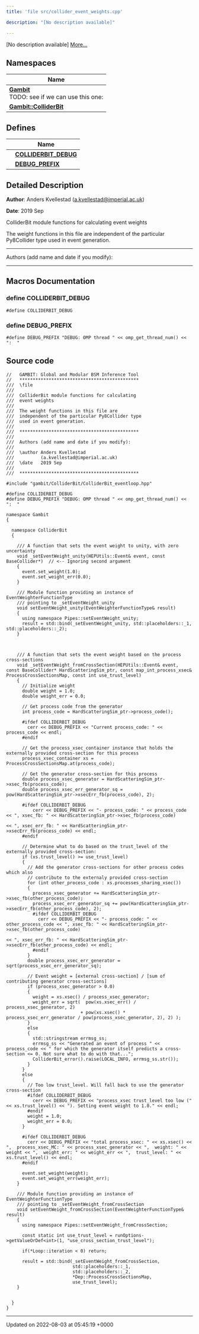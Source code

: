 ```yaml
---
title: 'file src/collider_event_weights.cpp'

description: "[No description available]"

---
```







[No description available] [More...](#detailed-description)

## Namespaces

| Name           |
| -------------- |
| **[Gambit](/documentation/code/gambit_sphinx/namespaces/namespacegambit/)** <br>TODO: see if we can use this one:  |
| **[Gambit::ColliderBit](/documentation/code/gambit_sphinx/namespaces/namespacegambit_1_1colliderbit/)**  |

## Defines

|                | Name           |
| -------------- | -------------- |
|  | **[COLLIDERBIT_DEBUG](/documentation/code/gambit_sphinx/files/collider__event__weights_8cpp/#define-colliderbit-debug)**  |
|  | **[DEBUG_PREFIX](/documentation/code/gambit_sphinx/files/collider__event__weights_8cpp/#define-debug-prefix)**  |

## Detailed Description


**Author**: Anders Kvellestad ([a.kvellestad@imperial.ac.uk](mailto:a.kvellestad@imperial.ac.uk)) 

**Date**: 2019 Sep

ColliderBit module functions for calculating event weights

The weight functions in this file are independent of the particular Py8Collider type used in event generation.



------------------

Authors (add name and date if you modify):



------------------




## Macros Documentation

### define COLLIDERBIT_DEBUG

```
#define COLLIDERBIT_DEBUG 
```


### define DEBUG_PREFIX

```
#define DEBUG_PREFIX "DEBUG: OMP thread " << omp_get_thread_num() << ":  "
```


## Source code

```
//   GAMBIT: Global and Modular BSM Inference Tool
//   *********************************************
///  \file
///
///  ColliderBit module functions for calculating 
///  event weights
///
///  The weight functions in this file are
///  independent of the particular Py8Collider type
///  used in event generation.
///
///  *********************************************
///
///  Authors (add name and date if you modify):
///
///  \author Anders Kvellestad
///          (a.kvellestad@imperial.ac.uk)
///  \date   2019 Sep
///
///  *********************************************

#include "gambit/ColliderBit/ColliderBit_eventloop.hpp"

#define COLLIDERBIT_DEBUG
#define DEBUG_PREFIX "DEBUG: OMP thread " << omp_get_thread_num() << ":  "

namespace Gambit
{

  namespace ColliderBit
  {

    /// A function that sets the event weight to unity, with zero uncertainty
    void _setEventWeight_unity(HEPUtils::Event& event, const BaseCollider*)  // <-- Ignoring second argument
    {
      event.set_weight(1.0);
      event.set_weight_err(0.0);
    }

    /// Module function providing an instance of EventWeighterFunctionType
    /// pointing to _setEventWeight_unity
    void setEventWeight_unity(EventWeighterFunctionType& result)
    {
      using namespace Pipes::setEventWeight_unity;
      result = std::bind(_setEventWeight_unity, std::placeholders::_1, std::placeholders::_2);
    }



    /// A function that sets the event weight based on the process cross-sections
    void _setEventWeight_fromCrossSection(HEPUtils::Event& event, const BaseCollider* HardScatteringSim_ptr, const map_int_process_xsec& ProcessCrossSectionsMap, const int use_trust_level)
    {
      // Initialize weight
      double weight = 1.0;
      double weight_err = 0.0;

      // Get process code from the generator
      int process_code = HardScatteringSim_ptr->process_code();

      #ifdef COLLIDERBIT_DEBUG
        cerr << DEBUG_PREFIX << "Current process_code: " << process_code << endl;
      #endif

      // Get the process_xsec_container instance that holds the externally provided cross-section for this process
      process_xsec_container xs = ProcessCrossSectionsMap.at(process_code);

      // Get the generator cross-section for this process
      double process_xsec_generator = HardScatteringSim_ptr->xsec_fb(process_code);
      double process_xsec_err_generator_sq = pow(HardScatteringSim_ptr->xsecErr_fb(process_code), 2);

      #ifdef COLLIDERBIT_DEBUG
          cerr << DEBUG_PREFIX << "- process_code: " << process_code << ", xsec_fb: " << HardScatteringSim_ptr->xsec_fb(process_code)
                                                                     << ", xsec_err_fb: " << HardScatteringSim_ptr->xsecErr_fb(process_code) << endl;
      #endif

      // Determine what to do based on the trust_level of the externally provided cross-section:
      if (xs.trust_level() >= use_trust_level)
      {
        // Add the generator cross-sections for other process codes which also 
        // contribute to the externaly provided cross-section
        for (int other_process_code : xs.processes_sharing_xsec())
        {
          process_xsec_generator += HardScatteringSim_ptr->xsec_fb(other_process_code);
          process_xsec_err_generator_sq += pow(HardScatteringSim_ptr->xsecErr_fb(other_process_code), 2);
          #ifdef COLLIDERBIT_DEBUG
            cerr << DEBUG_PREFIX << "- process_code: " << other_process_code << ", xsec_fb: " << HardScatteringSim_ptr->xsec_fb(other_process_code)
                                                                             << ", xsec_err_fb: " << HardScatteringSim_ptr->xsecErr_fb(other_process_code) << endl;
          #endif
        }
        double process_xsec_err_generator = sqrt(process_xsec_err_generator_sq);

        // Event weight = [external cross-section] / [sum of contributing generator cross-sections]
        if (process_xsec_generator > 0.0)
        {
          weight = xs.xsec() / process_xsec_generator;
          weight_err = sqrt(  pow(xs.xsec_err() / process_xsec_generator, 2) 
                            + pow(xs.xsec() * process_xsec_err_generator / pow(process_xsec_generator, 2), 2) );
        }
        else
        {
          std::stringstream errmsg_ss;
          errmsg_ss << "Generated an event of process " << process_code << " for which the generator itself predicts a cross-section <= 0. Not sure what to do with that...";
          ColliderBit_error().raise(LOCAL_INFO, errmsg_ss.str());
        }
      }
      else
      {
        // Too low trust_level. Will fall back to use the generator cross-section
        #ifdef COLLIDERBIT_DEBUG
          cerr << DEBUG_PREFIX << "process_xsec trust_level too low (" << xs.trust_level() << "). Setting event weight to 1.0." << endl;
        #endif
        weight = 1.0;
        weight_err = 0.0;
      }

      #ifdef COLLIDERBIT_DEBUG
        cerr << DEBUG_PREFIX << "total process_xsec: " << xs.xsec() << ",  process_xsec_MC: " << process_xsec_generator << ",  weight: " << weight << ",  weight_err: " << weight_err << ",  trust_level: " << xs.trust_level() << endl;
      #endif

      event.set_weight(weight);
      event.set_weight_err(weight_err);
    }

    /// Module function providing an instance of EventWeighterFunctionType
    /// pointing to _setEventWeight_fromCrossSection
    void setEventWeight_fromCrossSection(EventWeighterFunctionType& result)
    {
      using namespace Pipes::setEventWeight_fromCrossSection;

      const static int use_trust_level = runOptions->getValueOrDef<int>(1, "use_cross_section_trust_level");
      
      if(*Loop::iteration < 0) return;

      result = std::bind(_setEventWeight_fromCrossSection,
                         std::placeholders::_1,
                         std::placeholders::_2,
                         *Dep::ProcessCrossSectionsMap, 
                         use_trust_level);
    }


  } 
} 
```


-------------------------------

Updated on 2022-08-03 at 05:45:19 +0000
